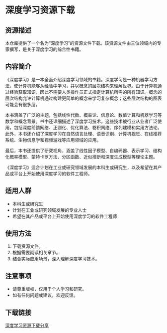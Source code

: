 # 深度学习资源下载

## 资源描述

本仓库提供了一个名为“深度学习”的资源文件下载。该资源文件由三位领域内的专家撰写，是关于深度学习的综合性书籍。

## 内容简介

《深度学习》是一本全面介绍深度学习领域的书籍。深度学习是一种机器学习方法，使计算机能够从经验中学习，并以概念的层次结构来理解世界。由于计算机通过经验获取知识，因此不需要人类操作员正式指定计算机所需的所有知识。概念的层次结构允许计算机通过构建更简单的概念来学习复杂概念；这些层次结构的图表可能会有很多层。

本书涵盖了广泛的主题，包括线性代数、概率论、信息论、数值计算和机器学习等数学和概念背景。书中还详细描述了深度学习技术，这些技术被行业从业者广泛使用，包括深度前馈网络、正则化、优化算法、卷积网络、序列建模和实用方法论。此外，本书还介绍了深度学习在自然语言处理、语音识别、计算机视觉、在线推荐系统、生物信息学和视频游戏等应用领域的应用。

最后，本书还提供了研究视角，涵盖了线性因子模型、自编码器、表示学习、结构化概率模型、蒙特卡罗方法、分区函数、近似推断和深度生成模型等理论主题。

《深度学习》适合计划在工业或研究领域发展的本科生或研究生，以及希望在其产品或平台上开始使用深度学习的软件工程师。

## 适用人群

- 本科生或研究生
- 计划在工业或研究领域发展的专业人士
- 希望在其产品或平台上开始使用深度学习的软件工程师

## 使用方法

1. 下载资源文件。
2. 根据需要阅读相关章节。
3. 结合实际应用场景，深入理解深度学习技术。

## 注意事项

- 请尊重版权，仅用于个人学习和研究。
- 如有任何问题或建议，欢迎反馈。

## 下载链接

[深度学习资源下载分享](https://pan.quark.cn/s/686ccca2a138)